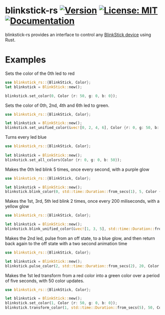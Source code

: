 # blinkstick-rs [![Version](https://img.shields.io/crates/v/blinkstick-rs.svg)](https://crates.io/crates/blinkstick-rs) [![License: MIT](https://img.shields.io/badge/License-MIT-yellow.svg)](https://github.com/seltiix/blinkstick-rs/blob/master/LICENSE.txt) [![Documentation](https://docs.rs/blinkstick-rs/badge.svg)](https://docs.rs/blinkstick-rs)

blinkstick-rs provides an interface to control any [BlinkStick device](https://www.blinkstick.com/) using Rust.

# Examples

Sets the color of the 0th led to red
```rust
use blinkstick_rs::{BlinkStick, Color};
let blinkstick = BlinkStick::new();

blinkstick.set_color(0, Color {r: 50, g: 0, b: 0});
```

Sets the color of 0th, 2nd, 4th and 6th led to green.
```rust
use blinkstick_rs::{BlinkStick, Color};

let blinkstick = BlinkStick::new();
blinkstick.set_unified_color(&vec![0, 2, 4, 6], Color {r: 0, g: 50, b: 0});
 ```

Turns every led blue
```rust
use blinkstick_rs::{BlinkStick, Color};
 
let blinkstick = BlinkStick::new();
blinkstick.set_all_colors(Color {r: 0, g: 0, b: 50});
```

Makes the 0th led blink 5 times, once every second, with a purple glow
```rust
use blinkstick_rs::{BlinkStick, Color};

let blinkstick = BlinkStick::new();
blinkstick.blink_color(0, std::time::Duration::from_secs(1), 5, Color {r: 25, g: 0, b: 25});
```

Makes the 1st, 3rd, 5th led blink 2 times, once every 200 miliseconds, with a yellow glow
```rust
use blinkstick_rs::{BlinkStick, Color};

let blinkstick = BlinkStick::new();
blinkstick.blink_unified_color(&vec![1, 3, 5], std::time::Duration::from_millis(200), 2, Color {r: 50, g: 50, b: 0});
```

Makes the 2nd led, pulse from an off state, to a blue glow, and then return back again to the off state with a two second animation time
```rust
use blinkstick_rs::{BlinkStick, Color};

let blinkstick = BlinkStick::new();
blinkstick.pulse_color(2, std::time::Duration::from_secs(2), 20, Color {r: 0, g: 0, b: 155});
```

Makes the 1st led transform from a red color into a green color over a period of five seconds, with 50 color updates.
```rust
use blinkstick_rs::{BlinkStick, Color};

let blinkstick = BlinkStick::new();
blinkstick.set_color(1, Color {r: 50, g: 0, b: 0});
blinkstick.transform_color(1, std::time::Duration::from_secs(5), 50, Color {r: 0, g: 50, b: 0});
```